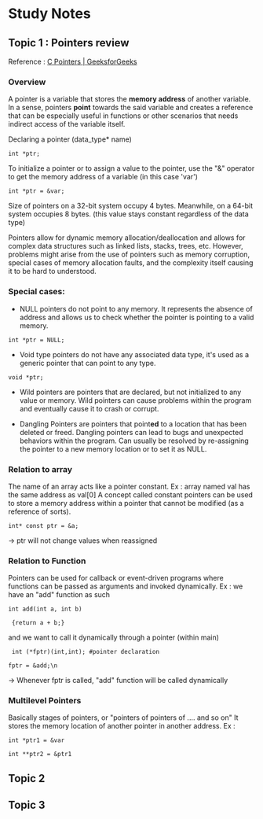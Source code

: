 # Study Notes

## Topic 1 : Pointers review
Reference : [C Pointers | GeeksforGeeks](https://www.geeksforgeeks.org/c-pointers/)
### Overview
A pointer is a variable that stores the **memory address** of another variable.
In a sense, pointers **point** towards the said variable and creates a reference that can be especially useful in functions or other scenarios that needs indirect access of the variable itself. 

Declaring a pointer (data_type* name)

```int *ptr;```

To initialize a pointer or to assign a value to the pointer, use the "&" operator to get the memory address of a variable (in this case 'var')

```int *ptr = &var;```

Size of pointers on a 32-bit system occupy 4 bytes. Meanwhile, on a 64-bit system occupies 8 bytes. (this value stays constant regardless of the data type)

Pointers allow for dynamic memory allocation/deallocation and allows for complex data structures such as linked lists, stacks, trees, etc. 
However, problems might arise from the use of pointers such as memory corruption, special cases of memory allocation faults, and the complexity itself causing it to be hard to understood.

### Special cases:
- NULL pointers do not point to any memory. It represents the absence of address and allows us to check whether the pointer is pointing to a valid memory.
  
```int *ptr = NULL;```

- Void type pointers do not have any associated data type, it's used as a generic pointer that can point to any type.
  
```void *ptr;```

- Wild pointers are pointers that are declared, but not initialized to any value or memory. Wild pointers can cause problems within the program and eventually cause it to crash or corrupt.

- Dangling Pointers are pointers that point**ed** to a location that has been deleted or freed. Dangling pointers can lead to bugs and unexpected behaviors within the program. Can usually be resolved by re-assigning the pointer to a new memory location or to set it as NULL.

### Relation to array
The name of an array acts like a pointer constant. Ex : array named val has the same address as val[0]
A concept called constant pointers can be used to store a memory address within a pointer that cannot be modified (as a reference of sorts).

```int* const ptr = &a;``` 

-> ptr will not change values when reassigned

### Relation to Function
Pointers can be used for callback or event-driven programs where functions can be passed as arguments and invoked dynamically. 
Ex : we have an "add" function as such

``` int add(int a, int b) ```

```  {return a + b;} ```

and we want to call it dynamically through a pointer (within main)

``` int (*fptr)(int,int); #pointer declaration```

``` fptr = &add;\n ```

-> Whenever fptr is called, "add" function will be called dynamically

### Multilevel Pointers
Basically stages of pointers, or "pointers of pointers of .... and so on" 
It stores the memory location of another pointer in another address. 
Ex : 

```int *ptr1 = &var```

```int **ptr2 = &ptr1```

## Topic 2

## Topic 3
